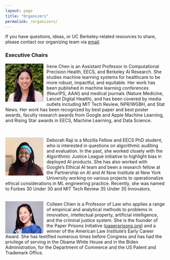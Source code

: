 ```yaml
---
layout: page
title: "Organizers"
permalink: /organizers/
---
```


If you have questions, ideas, or UC Berkeley-related resources to share, please contact our organizing team via [email](mailto:ai-and-society-admin@lists.berkeley.edu).

### Executive Chairs

<p>
<img src="/assets/headshots/irene.jpeg" alt="..." class="float-left mr-2" width="120px" style="float: left; margin-right: 10px;">
Irene Chen is an Assistant Professor in Computational Precision Health, EECS, and Berkeley AI Research. She studies machine learning systems for healthcare to be more robust, impactful, and equitable. Her work has been published in machine learning conferences (NeurIPS, AAAI) and medical journals (Nature Medicine, Lancet Digital Health), and has been covered by media outlets including MIT Tech Review, NPR/WGBH, and Stat News. Her work has been recognized by best paper and best poster awards, faculty research awards from Google and Apple Machine Learning, and Rising Star awards in EECS, Machine Learning, and Data Science. 
</p>

<br>

<p>
<img src="/assets/headshots/deb.jpeg" alt="..." class="float-left mr-2" width="120px" style="float: left; margin-right: 10px;">
Deborah Raji is a Mozilla Fellow and EECS PhD student, who is interested in questions on algorithmic auditing and evaluation. In the past, she worked closely with the Algorithmic Justice League initiative to highlight bias in deployed AI products. She has also worked with Googleʼs Ethical AI team and been a research fellow at the Partnership on AI and AI Now Institute at New York University working on various projects to operationalize ethical considerations in ML engineering practice. Recently, she was named to Forbes 30 Under 30 and MIT Tech Review 35 Under 35 Innovators.

<p>


<br>


<img src="/assets/headshots/colleen.jpg" alt="..." class="float-left mr-2" width="120px" style="float: left; margin-right: 10px;">
Colleen Chien is a Professor of Law who applies a range of empirical and analytical methods to problems in innovation, intellectual property, artificial intelligence, and the criminal justice system. She is the founder of the Paper Prisons Initiative (<a href="https://paperprisons.org">paperprisons.org</a>) and a winner of the American Law Institute’s Early Career Award. She has testified numerous times before Congress and has had the privilege of serving in the Obama White House and in the Biden Administration, for the Department of Commerce and the US Patent and Trademark Office.  
</p>
<br>